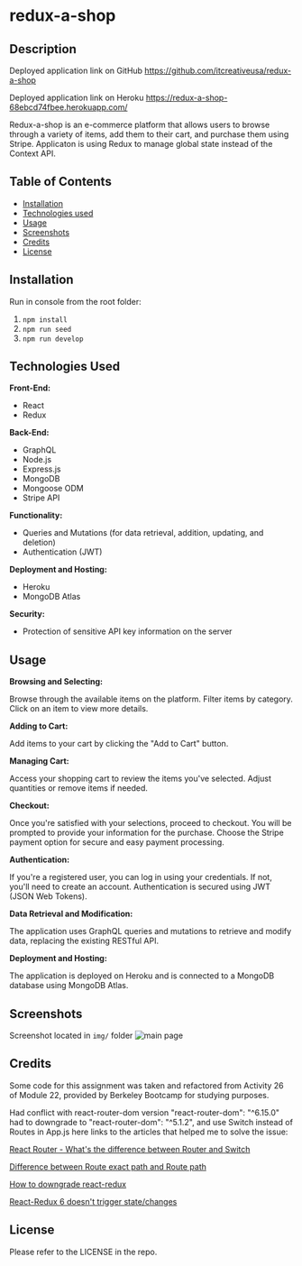# redux-a-shop

## Description

Deployed application link on GitHub
https://github.com/itcreativeusa/redux-a-shop

Deployed application link on Heroku
https://redux-a-shop-68ebcd74fbee.herokuapp.com/

Redux-a-shop is an e-commerce platform that allows users
to browse through a variety of items, add them to their cart, and purchase them using Stripe.
Applicaton is using Redux to manage global state instead of the Context API.

## Table of Contents

- [Installation](#installation)
- [Technologies used](#technologies-used)
- [Usage](#usage)
- [Screenshots](#screenshots)
- [Credits](#credits)
- [License](#license)

## Installation

Run in console from the root folder:

1. `npm install`
2. `npm run seed`
3. `npm run develop`

## Technologies Used

**Front-End:**

- React
- Redux

**Back-End:**

- GraphQL
- Node.js
- Express.js
- MongoDB
- Mongoose ODM
- Stripe API

**Functionality:**

- Queries and Mutations (for data retrieval, addition, updating, and deletion)
- Authentication (JWT)

**Deployment and Hosting:**

- Heroku
- MongoDB Atlas

**Security:**

- Protection of sensitive API key information on the server

## Usage

**Browsing and Selecting:**

Browse through the available items on the platform.
Filter items by category.
Click on an item to view more details.

**Adding to Cart:**

Add items to your cart by clicking the "Add to Cart" button.

**Managing Cart:**

Access your shopping cart to review the items you've selected.
Adjust quantities or remove items if needed.

**Checkout:**

Once you're satisfied with your selections, proceed to checkout.
You will be prompted to provide your information for the purchase.
Choose the Stripe payment option for secure and easy payment processing.

**Authentication:**

If you're a registered user, you can log in using your credentials.
If not, you'll need to create an account.
Authentication is secured using JWT (JSON Web Tokens).

**Data Retrieval and Modification:**

The application uses GraphQL queries and mutations to retrieve and modify data, replacing the existing RESTful API.

**Deployment and Hosting:**

The application is deployed on Heroku and is connected to a MongoDB database using MongoDB Atlas.

## Screenshots

Screenshot located in `img/` folder
![main page](img/screenshot.png)

## Credits

Some code for this assignment was taken and refactored from Activity 26 of Module 22, provided by Berkeley Bootcamp for studying purposes.

Had conflict with react-router-dom version "react-router-dom": "^6.15.0" had to downgrade to "react-router-dom": "^5.1.2",
and use Switch instead of Routes in App.js
here links to the articles that helped me to solve the issue:

[React Router - What's the difference between Router and Switch](https://stackoverflow.com/questions/66313344/react-router-whats-the-difference-between-router-and-switch)

[Difference between Route exact path and Route path](https://stackoverflow.com/questions/49162311/react-difference-between-route-exact-path-and-route-path)

[How to downgrade react-redux](https://github.com/reduxjs/react-redux/issues/1112)

[React-Redux 6 doesn't trigger state/changes](https://github.com/reduxjs/react-redux/issues/1145)

## License

Please refer to the LICENSE in the repo.

